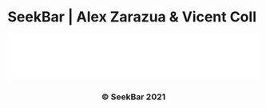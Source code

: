 # SeekBar | Alex Zarazua & Vicent Coll

<p align="center">

  <a href="https://github.com/alexzarazuaa/AngularJS_FW_PHP_OO">
    <img src="frontend/src/assets/img/SEEK_BAR_BLANCO.png" alt="Seekbar_logo">
  </a>

  <h3 align="center"><strong>&copy; SeekBar 2021</strong></h3>

</p>

